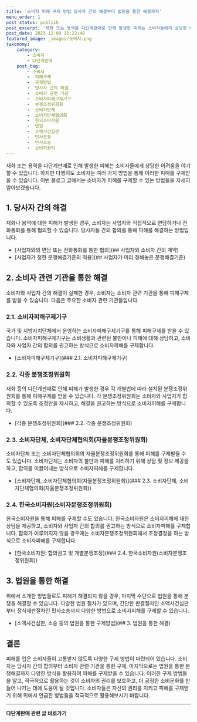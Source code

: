 ```yaml
---
title: '소비자 피해 구제 방법 당사자 간의 해결부터 법원을 통한 해결까지'
menu_order: 1
post_status: publish
post_excerpt: '재화 또는 용역을 다단계판매로 인해 발생한 피해는 소비자들에게 상당한 어려움을 야기할 수 있습니다. 하지만 다행히도 소비자는 여러 가지 방법을 통해 이러한 피해를 구제받을 수 있습니다. 이번 블로그 글에서는 소비자가 피해를 구제할 수 있는 방법들을 자세히 알아보겠습니다.'
post_date: 2023-12-09 11:22:40
featured_image: _images/소비자.png
taxonomy:
    category:
        - 소비자
        - 다단계판매
    post_tag:
        - 소비자
        -  피해구제
        -  구제방법
        -  당사자 간의 해결
        -  소비자 관련 기관
        -  소비자피해구제기구
        -  분쟁조정위원회
        -  소비자단체
        -  소비자단체협의회
        -  한국소비자원
        -  법원
        -  소액사건심판
        -  민사조정
        -  민사소송
        -  소비자권익
---
```



재화 또는 용역을 다단계판매로 인해 발생한 피해는 소비자들에게 상당한 어려움을 야기할 수 있습니다. 하지만 다행히도 소비자는 여러 가지 방법을 통해 이러한 피해를 구제받을 수 있습니다. 이번 블로그 글에서는 소비자가 피해를 구제할 수 있는 방법들을 자세히 알아보겠습니다.

## 1. 당사자 간의 해결

재화나 용역에 대한 피해가 발생한 경우, 소비자는 사업자와 직접적으로 면담하거나 전화통화를 통해 협의할 수 있습니다. 당사자들 간의 합의를 통해 피해를 해결하는 방법입니다.

- [사업자와의 면담 또는 전화통화를 통한 협의](## 사업자와 소비자 간의 계약)
- [사업자가 정한 분쟁해결기준의 적용](## 사업자가 미리 정해놓은 분쟁해결기준)

## 2. 소비자 관련 기관을 통한 해결

소비자와 사업자 간의 해결이 실패한 경우, 소비자는 소비자 관련 기관을 통해 피해구제를 받을 수 있습니다. 다음은 주요한 소비자 관련 기관들입니다.

### 2.1. 소비자피해구제기구

국가 및 지방자치단체에서 운영하는 소비자피해구제기구를 통해 피해구제를 받을 수 있습니다. 소비자피해구제기구는 소비생활과 관련된 불만이나 피해에 대해 상담하고, 소비자와 사업자 간의 합의를 권고하는 방식으로 소비자피해를 구제합니다.

- [소비자피해구제기구](### 2.1. 소비자피해구제기구)

### 2.2. 각종 분쟁조정위원회

재화 등의 다단계판매로 인해 피해가 발생한 경우 각 개별법에 따라 설치된 분쟁조정위원회를 통해 피해구제를 받을 수 있습니다. 각 분쟁조정위원회는 소비자와 사업자가 합의할 수 있도록 조정안을 제시하고, 해결을 권고하는 방식으로 소비자피해를 구제합니다.

- [각종 분쟁조정위원회](### 2.2. 각종 분쟁조정위원회)

### 2.3. 소비자단체, 소비자단체협의회(자율분쟁조정위원회)

소비자단체 또는 소비자단체협의회의 자율분쟁조정위원회를 통해 피해를 구제받을 수도 있습니다. 소비자단체는 소비자의 불만과 피해를 처리하기 위해 상담 및 정보 제공을 하고, 합의를 이끌어내는 방식으로 소비자피해를 구제합니다.

- [소비자단체, 소비자단체협의회(자율분쟁조정위원회)](### 2.3. 소비자단체, 소비자단체협의회(자율분쟁조정위원회))

### 2.4. 한국소비자원(소비자분쟁조정위원회)

한국소비자원을 통해 피해를 구제할 수도 있습니다. 한국소비자원은 소비자피해에 대한 상담을 제공하고, 소비자와 사업자 간의 합의를 권고하는 방식으로 소비자피해를 구제합니다. 합의가 이루어지지 않을 경우에는 소비자분쟁조정위원회에서 조정결정을 하는 방식으로 소비자피해를 구제합니다.

- [한국소비자원: 합의권고 및 개별분쟁조정](### 2.4. 한국소비자원(소비자분쟁조정위원회))

## 3. 법원을 통한 해결

위에서 소개한 방법들로도 피해가 해결되지 않을 경우, 마지막 수단으로 법원을 통해 분쟁을 해결할 수 있습니다. 다양한 법원 절차가 있으며, 간단한 판결절차인 소액사건심판부터 정식재판절차인 민사소송까지 다양한 방법으로 소비자피해를 구제할 수 있습니다.

- [소액사건심판, 소송 등의 법원을 통한 구제방법](## 3. 법원을 통한 해결)

## 결론

피해를 입은 소비자들이 고통받지 않도록 다양한 구제 방법이 마련되어 있습니다. 소비자는 당사자 간의 합의부터 소비자 관련 기관을 통한 구제, 마지막으로는 법원을 통한 분쟁해결까지 다양한 방식을 활용하여 피해를 구제받을 수 있습니다. 이러한 구제 방법들을 알고, 적극적으로 활용하는 것이 소비자의 권리를 보호하고, 더 공정한 소비문화를 만들어 나가는 데에 도움이 될 것입니다. 소비자들은 자신의 권리를 지키고 피해를 구제받기 위해 위에서 언급한 방법들을 적극적으로 활용해보시기 바랍니다.
<!-- wp:separator -->
<hr class="wp-block-separator has-alpha-channel-opacity"/>
<!-- /wp:separator -->

<!-- wp:group {"backgroundColor":"base","layout":{"type":"constrained"}} -->
<div class="wp-block-group has-base-background-color has-background"><!-- wp:paragraph {"align":"center","fontSize":"medium"} -->
<p class="has-text-align-center has-large-font-size"><strong>다단계판매 관련 글 바로가기</strong></p>
<!-- /wp:paragraph -->


<!-- wp:latest-posts
{"categories":[{"id":30694,"count":19,"description":"","link":"https://uknowlaw.com/category/%eb%8b%a4%eb%8b%a8%ea%b3%84%ed%8c%90%eb%a7%a4/","name":"다단계판매","slug":"다단계판매","taxonomy":"category","parent":0,"meta":[],"_links":{"self":[{"href":"https://uknowlaw.com/wp-json/wp/v2/categories/30694"}],"collection":[{"href":"https://uknowlaw.com/wp-json/wp/v2/categories"}],"about":[{"href":"https://uknowlaw.com/wp-json/wp/v2/taxonomies/category"}],"wp:post_type":[{"href":"https://uknowlaw.com/wp-json/wp/v2/posts?categories=30694"}],"curies":[{"name":"wp","href":"https://api.w.org/{rel}","templated":true}]}}],"postsToShow":100,"excerptLength":28,"postLayout":"grid","columns":2,"featuredImageAlign":"left","featuredImageSizeSlug":"large","fontSize":"small"} /--></div>
<!-- /wp:group -->